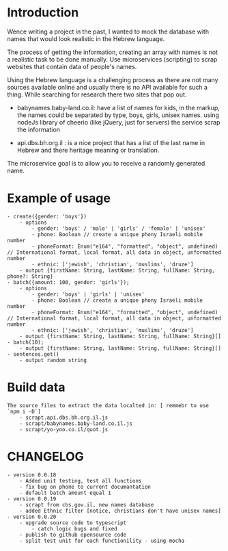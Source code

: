 # Introduction
Wence writing a project in the past, I wanted to mock the database with names that would look realistic in the Hebrew language.

The process of getting the information, creating an array with names is not a realistic task to be done manually. Use microservices (scripting) to scrap websites that contain data of people's names.

Using the Hebrew language is a challenging process as there are not many sources available online and usually there is no API available for such a thing. While searching for research there two sites that pop out.

* babynames.baby-land.co.il: have a list of names for kids, in the markup, the names could be separated by type, boys, girls, unisex names. using nodeJs library of cheerio (like jQuery, just for servers) the service scrap the information

* api.dbs.bh.org.il : is a nice project that has a list of the last name in Hebrew and there heritage meaning or translation.

The microservice goal is to allow you to receive a randomly generated name.

# Example of usage
    - create({gender: 'boys'})
        - options
            - gender: 'boys' / 'male' | 'girls' / 'female' | 'unisex'
            - phone: Boolean // create a unique phony Israeli mobile number
            - phoneFormat: Enum("e164", "formatted", "object", undefined) // International format, local format, all data in object, unformatted number
            - ethnic: ['jewish', 'christian', 'muslims', 'druze']
        - output {firstName: String, lastName: String, fullName: String, phone?: String}
    - batch({amount: 100, gender: 'girls'});
        - options
            - gender: 'boys' | 'girls' | 'unisex'
            - phone: Boolean // create a unique phony Israeli mobile number
            - phoneFormat: Enum("e164", "formatted", "object", undefined) // International format, local format, all data in object, unformatted number
            - ethnic: ['jewish', 'christian', 'muslims', 'druze']
        - output {firstName: String, lastName: String, fullName: String}[]
    - batch(10);
        - output {firstName: String, lastName: String, fullName: String}[]
    - sentences.get()
        - output random string

# Build data
    The source files to extract the data localted in: [ remmebr to use `npm i -D`]
        - scrapt.api.dbs.bh.org.il.js
        - scrapt/babynames.baby-land.co.il.js
        - scrapt/yo-yoo.co.il/quot.js

# CHANGELOG
    - version 0.0.18
        - Added unit testing, test all functions
        - fix bug on phone to current documantation
        - default batch amount equal 1
    - version 0.0.19
        - scrapt from cbs.gov.il, new names database
        - added Ethnic filter [notice, christians don't have unisex names]
    - version 0.0.20
        - upgrade source code to typescript
            - catch logic bugs and fixed
        - publish to github opensource code
        - split test unit for each functionility - using mocha